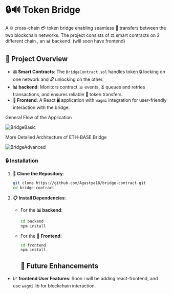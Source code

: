 # 🔒🔊 Token Bridge

A 🌐 cross-chain 💳 token bridge enabling seamless 🚪 transfers between the two blockchain networks. The project consists of ⚖️ smart contracts on 2 different chain , an 📊 backend. (will soon have frontend)

## 🔢 Project Overview

- **⚖️ Smart Contracts**: The `BridgeContract.sol` handles token 🔒 locking on one network and 🔓 unlocking on the other.
- **📊 backend**: Monitors contract 📊 events, ⏳ queues and retries transactions, and ensures reliable 🚪 token transfers.
- **💃 Frontend**: A React 🖥️ application with `wagmi` integration for user-friendly interaction with the bridge.

General Flow of the Application

![BridgeBasic](https://github.com/user-attachments/assets/9236724f-8a42-43d7-88ed-412ba2211824)


More Detailed Architecture of ETH-BASE Bridge

![BridgeAdvanced](https://github.com/user-attachments/assets/f41e060a-ae59-428e-8f46-cc0959410e2a)

### 🔒 Installation

1. **🔑 Clone the Repository**:
   ```bash
   git clone https://github.com/Agastya18/bridge-contract.git
   cd bridge-contract
   ```

2. **📋 Install Dependencies**:
   - For the **📊 backend**:
     ```bash
     cd backend
     npm install
     ```
   - For the **💃 Frontend**:
     ```bash
     cd frontend
     npm install
     ```


     ## 🔄 Future Enhancements


- **📈 frontend User Features**: Soon i will be adding react-frontend, and use `wagmi` lib for blockchain interaction.